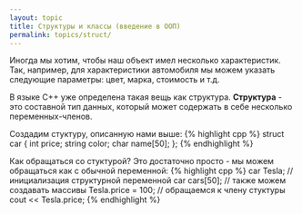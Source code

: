 ```yaml
---
layout: topic
title: Структуры и классы (введение в ООП)
permalink: topics/struct/
---
```

Иногда мы хотим, чтобы наш объект имел несколько характеристик. Так, например, для характеристики автомобиля мы можем указать следующие параметры: цвет, марка, стоимость и т.д.

В языке C++ уже определена такая вещь как структура. **Структура** - это составной тип данных, который может содержать в себе несколько переменных-членов.

Создадим стуктуру, описанную нами выше:
{% highlight cpp %}
struct car
{
	int price;
	string color;
	char name[50];
};
{% endhighlight %}

Как обращаться со стуктурой? Это достаточно просто - мы можем обращаться как с обычной переменной:
{% highlight cpp %}
car Tesla; // инициализация структурной переменной
car cars[50]; // также можем создавать массивы
Tesla.price = 100; // обращаемся к члену стуктуры
cout << Tesla.price;
{% endhighlight %}
